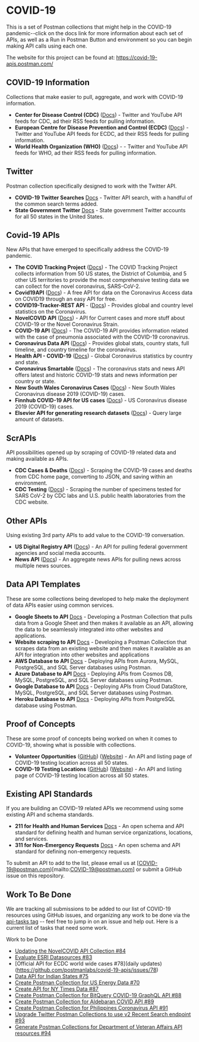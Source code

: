 # COVID-19
This is a set of Postman collections that might help in the COVID-19 pandemic--click on the docs link for more information about each set of APIs, as well as a Run in Postman Button and environment so you can begin making API calls using each one.

The website for this project can be found at: https://covid-19-apis.postman.com/

## COVID-19 Information
Collections that make easier to pull, aggregate, and work with COVID-19 information.

- **Center for Disease Control (CDC)** ([Docs](https://documenter.getpostman.com/view/8854915/SzS7NkAL?version=latest)) - Twitter and YouTube API feeds for CDC, ad their RSS feeds for pulling information.
- **European Centre for Disease Prevention and Control (ECDC)** ([Docs](https://documenter.getpostman.com/view/8854915/SzS7NkAQ?version=latest)) - Twitter and YouTube API feeds for ECDC, ad their RSS feeds for pulling information.
- **World Health Organization (WHO)** ([Docs](https://documenter.getpostman.com/view/8854915/SzS7NkAS?version=latest)) -  - Twitter and YouTube API feeds for WHO, ad their RSS feeds for pulling information.

## Twitter
Postman collection specifically designed to work with the Twitter API.

- **COVID-19 Twitter Searches** [Docs](https://documenter.getpostman.com/view/8854915/SzS7NkEt?version=latest) - Twitter API search, with a handful of the common search terms added.
- **State Government Twitter** [Docs](https://documenter.getpostman.com/view/8854915/SzS7NkKA?version=latest) - State government Twitter accounts for all 50 states in the United States.

## Covid-19 APIs
New APIs that have emerged to specifically address the COVID-19 pandemic.

- **The COVID Tracking Project** ([Docs](https://documenter.getpostman.com/view/8854915/SzS8rjHv?version=latest)) - The COVID Tracking Project collects information from 50 US states, the District of Columbia, and 5 other US territories to provide the most comprehensive testing data we can collect for the novel coronavirus, SARS-CoV-2.
- **Covid19API** ([Docs](https://documenter.getpostman.com/view/10808728/SzS8rjbc?version=latest)) - A free API for data on the Coronavirus Access data on COVID19 through an easy API for free.
- **COVID19-Tracker-REST API** - ([Docs](https://documenter.getpostman.com/view/4074074/SzS7Pkup?version=latest)) - Provides global and country level statistics on the Coronavirus.
- **NovelCOVID API** ([Docs](https://documenter.getpostman.com/view/8854915/SzS7R6uu?version=latest)) - API for Current cases and more stuff about COVID-19 or the Novel Coronavirus Strain.
- **COVID-19 API** ([Docs](https://documenter.getpostman.com/view/8854915/SzS7R74j?version=latest)) - The COVID-19 API provides information related with the case of pneumonia associated with the COVID-19 coronavirus.
- **Coronavirus Data API** ([Docs](https://documenter.getpostman.com/view/8854915/SzS7R74n?version=latest)) - Provides global stats, country stats, full timeline, and country timeline for the coronavirus.
- **Health API - COVID-19** ([Docs](https://documenter.getpostman.com/view/8854915/SzS7R74s?version=latest)) - Global Coronavirus statistics by country and state.
- **Coronavirus Smartable** ([Docs](https://documenter.getpostman.com/view/8854915/SzS7R74q?version=latest)) - The coronavirus stats and news API offers latest and historic COVID-19 stats and news information per country or state.
- **New South Wales Coronavirus Cases** ([Docs](https://documenter.getpostman.com/view/8854915/SzS7R74r?version=latest)) - New South Wales Coronavirus disease 2019 (COVID-19) cases.
- **Finnhub COVID-19 API for US cases** ([Docs](https://documenter.getpostman.com/view/10724784/SzYW3LFa?version=latest)) - US Coronavirus disease 2019 (COVID-19) cases.
- **Elsevier API for generating research datasets** ([Docs](https://documenter.getpostman.com/view/10724784/SzYW3LUn?version=latest)) - Query large amount of datasets.
## ScrAPIs
API possibilities opened up by scraping of COVID-19 related data and making available as APIs.

- **CDC Cases & Deaths** ([Docs](https://documenter.getpostman.com/view/8854915/SzS7NkTz?version=latest)) - Scraping the COVID-19 cases and deaths from CDC home page, converting to JSON, and saving within an environment.
- **CDC Testing** ([Docs](https://documenter.getpostman.com/view/8854915/SzS7R6gm?version=latest)) - Scraping the number of specimens tested for SARS CoV-2 by CDC labs and U.S. public health laboratories from the CDC website.

## Other APIs
Using existing 3rd party APIs to add value to the COVID-19 conversation.

- **US Digital Registry API** ([Docs](https://documenter.getpostman.com/view/8854915/SzS7NkEm?version=latest)) - An API for pulling federal government agencies and social media accounts.
- **News API** ([Docs](https://documenter.getpostman.com/view/8854915/SzS7NkEp?version=latest)) - An aggregate news APIs for pulling news across multiple news sources.

## Data API Templates
These are some collections being developed to help make the deployment of data APIs easier using common services.

- **Google Sheets to API** [Docs](https://documenter.getpostman.com/view/8854915/SzS8uRXM?version=latest) - Developing a Postman Collection that pulls data from a Google Sheet and then makes it available as an API, allowing the data to be seamlessly integrated into other websites and applications.
- **Website scraping to API** [Docs](https://documenter.getpostman.com/view/8854915/SzS8uRXM?version=latest) - Developing a Postman Collection that scrapes data from an existing website and then makes it available as an API for integration into other websites and applications
- **AWS Database to API** [Docs](https://documenter.getpostman.com/view/8854915/SzS8uRSy?version=latest) - Deploying APIs from Aurora, MySQL, PostgreSQL, and SQL Server databases using Postman.
- **Azure Database to API** [Docs](https://documenter.getpostman.com/view/8854915/SzS8uRT2?version=latest) - Deploying APIs from Cosmos DB, MySQL, PostgreSQL, and SQL Server databases using Postman.
- **Google Database to API** [Docs](https://documenter.getpostman.com/view/8854915/SzS8uRT3?version=latest) - Deploying APIs from Cloud DataStore, MySQL, PostgreSQL, and SQL Server databases using Postman.
- **Heroku Database to API** [Docs](https://documenter.getpostman.com/view/8854915/SzS8uRT4?version=latest) - Deploying APIs from PostgreSQL database using Postman.

## Proof of Concepts
These are some proof of concepts being worked on when it comes to COVID-19, showing what is possible with collections.

- **Volunteer Opportunities** ([GitHub](https://github.com/postman-data-api-templates/volunteer-opportunities)) ([Website](https://postman-data-api-templates.github.io/volunteer-opportunities/)) - An API and listing page of COVID-19 testing location across all 50 states.
- **COVID-19 Testing Locations** ([GitHub](https://github.com/covid-19-testing/locations)) ([Website](https://covid-19-testing.github.io/locations/)) - An API and listing page of COVID-19 testing location across all 50 states.

## Existing API Standards
If you are building an COVID-19 related APIs we recommend using some existing API and schema standards.

- **211 for Health and Human Services** [Docs](https://documenter.getpostman.com/view/8854915/SzS7NkKB?version=latest) - An open schema and API standard for defining health and human service organizations, locations, and services.
- **311 for Non-Emergency Requests** [Docs](https://documenter.getpostman.com/view/8854915/SzS7NkKC?version=latest) - An open schema and API standard for defining non-emergency requests.

To submit an API to add to the list, please email us at [COVID-19@postman.com)[mailto:COVID-19@postman.com] or submit a GitHub issue on this repository.

## Work To Be Done
We are tracking all submissions to be added to our list of COVID-19 resources using GitHub issues, and organizing any work to be done via the [api-tasks tag](https://github.com/postmanlabs/covid-19-apis/issues?q=is%3Aissue+is%3Aopen+label%3Aapi-tasks) -- feel free to jump in on an issue and help out. Here is a current list of tasks that need some work.

Work to be Done

- [Updating the NovelCOVID API Collection #84](https://github.com/postmanlabs/covid-19-apis/issues/84)
- [Evaluate ESRI Datasources #83](https://github.com/postmanlabs/covid-19-apis/issues/83)
- [Official API for ECDC world wide cases #78](daily updates)(https://github.com/postmanlabs/covid-19-apis/issues/78)
- [Data API for Indian States #75](https://github.com/postmanlabs/covid-19-apis/issues/75)
- [Create Postman Collection for US Energy Data #70](https://github.com/postmanlabs/covid-19-apis/issues/70)
- [Create API for NY Times Data #87](https://github.com/postmanlabs/covid-19-apis/issues/87)
- [Create Postman Collection for BitQuery COVID-19 GraphQL API #88](https://github.com/postmanlabs/covid-19-apis/issues/88)
- [Create Postman Collection for Aldebaran COVID API #89](https://github.com/postmanlabs/covid-19-apis/issues/89)
- [Create Postman Collection for Philippines Coronavirus API #91](https://github.com/postmanlabs/covid-19-apis/issues/91)
- [Upgrade Twitter Postman Collections to use v2 Recent Search endpoint #93](https://github.com/postmanlabs/covid-19-apis/issues/93)
- [Generate Postman Collections for Department of Veteran Affairs API resources #94](https://github.com/postmanlabs/covid-19-apis/issues/94)

